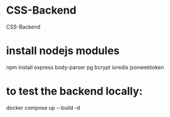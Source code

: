 # CSS-Backend
CSS-Backend

# install nodejs modules

npm install express body-parser pg bcrypt ioredis jsonwebtoken

# to test the backend locally:

docker compose up --build -d

